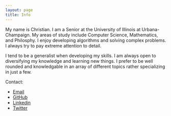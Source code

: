 ```yaml
---
layout: page
title: Info
---
```


My name is Christian.  I am a Senior at the University of Illinois at Urbana-Champaign.  My areas of study include Computer Science, Mathematics, and Philosphy.  I enjoy developing algorithms and solving complex problems.  I always try to pay extreme attention to detail.

I tend to be a generalist when developing my skills.  I am always open to diversifying my knowledge and learning new things.  I prefer to be well rounded and knowledgable in an array of different topics rather specializing in just a few.

Contact:

* [Email](mailto:c.charukiewicz@gmail.com)
* [GitHub](http://github.com/charukiewicz)
* [Linkedin](https://www.linkedin.com/in/charukiewicz)
* [Twitter](https://www.twitter.com/charukiewicz)
